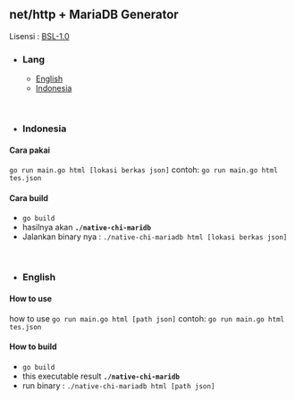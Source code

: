 ## net/http + MariaDB Generator

Lisensi : [BSL-1.0](./LICENSE)

- ### Lang
  - [English](#english)
  - [Indonesia](#indonesia)

<br>

- ### Indonesia

#### Cara pakai 

`
go run main.go html [lokasi berkas json]
`
contoh:
`
go run main.go html tes.json
`

#### Cara build

- `go build`
- hasilnya akan **`./native-chi-maridb`**
- Jalankan binary nya : `./native-chi-mariadb html [lokasi berkas json]`

<br>

- ### English

#### How to use

how to use
`
go run main.go html [path json]
`
contoh:
`
go run main.go html tes.json
`
#### How to build

- `go build`
- this executable result **`./native-chi-maridb`**
- run binary : `./native-chi-mariadb html [path json]`
